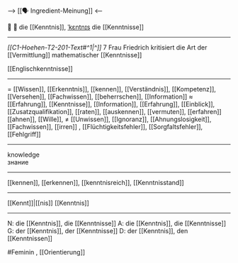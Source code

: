 --> [[🗣️ Ingredient-Meinung]] <--

🧠 🔴 die [[Kenntnis]], [ˈkɛntnɪs](https://youglish.com/pronounce/Kenntnis/german)
die [[Kenntnisse]]

---
*[[C1-Hoehen-T2-201-Text#^1|^]]* 7 Frau Friedrich kritisiert die Art der [[Vermittlung]] mathematischer [[Kenntnisse]]

[[Englischkenntnisse]]

---
= [[Wissen]], [[Erkenntnis]], [[kennen]],  [[Verständnis]], [[Kompetenz]], [[Versehen]], [[Fachwissen]], [[beherrschen]], [[Information]]
≈ [[Erfahrung]], [[Kenntnisse]], [[Information]], [[Erfahrung]], [[Einblick]], [[Zusatzqualifikation]],  [[raten]], [[auskennen]], [[vermuten]], [[erfahren]][[ahnen]], [[Wille]], 
≠ [[Unwissen]], [[Ignoranz]], [[Ahnungslosigkeit]], [[Fachwissen]], [[irren]] , [[Flüchtigkeitsfehler]], [[Sorgfaltsfehler]], [[Fehlgriff]]

---
knowledge  
знание

---
[[kennen]], [[erkennen]], [[kenntnisreich]], [[Kenntnisstand]]

---
[[Kennt]]|[[nis]]
[[Kenntnis]]


---
N: die [[Kenntnis]], die [[Kenntnisse]]
A: die [[Kenntnis]], die [[Kenntnisse]]
G: der [[Kenntnis]], der [[Kenntnisse]]
D: der [[Kenntnis]], den [[Kenntnissen]]


#Feminin , [[Orientierung]]